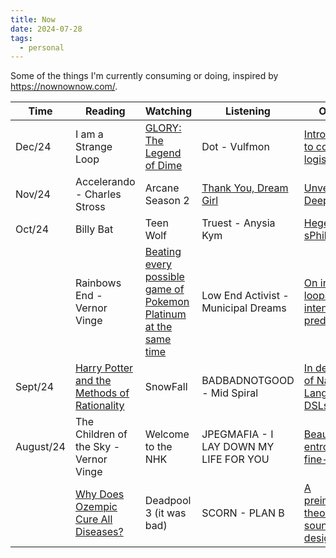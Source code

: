 ```yaml
---
title: Now
date: 2024-07-28
tags: 
  - personal
---
```


Some of the things I'm currently consuming or doing, inspired by <https://nownownow.com/>.

| Time      | Reading                                                                                                     | Watching                  | Listening                                        | Other  |
| --------- | -------                                                                                                     | --------                  | ---------                                        | -----  |
| Dec/24    | I am a Strange Loop                                                                      |  [GLORY: The Legend of Dime](https://youtu.be/4e8WJQJO-Rk?list=PLr5L7yMA7Luphspqj7NTnwaqMsLY0ZaIV)            | Dot - Vulfmon                                 | [Introduction to container logistics](https://www.lesswrong.com/posts/PHmYhE4sKnwzYgvkh/a-brief-introduction-to-container-logistics)  |
| Nov/24    | Accelerando - Charles Stross                                                                                                | Arcane Season 2           | [Thank You, Dream Girl](https://no-cosign.m19182.dev/thank-you-dream-girl-2/)                             | [Unveiling DeepSeek](https://drive.google.com/file/d/1DW5ohZWxoCEOdrUQjokKreuArHqJdtKb/view) |
| Oct/24    | Billy Bat                                                                                                   | Teen Wolf                 | Truest - Anysia Kym                              | [Hegel - sPhil](https://sphil.xyz/hegel)       |
|           | Rainbows End - Vernor Vinge                                                                                 |   [Beating every possible game of Pokemon Platinum at the same time](https://youtu.be/jNMWkD5VsZ8?list=PLr5L7yMA7Luphspqj7NTnwaqMsLY0ZaIV)                       |                            Low End Activist - Municipal Dreams                       | [On intent loops and intent prediction](https://blog.mogery.me/intent-loops-prediction-and-compartmentalized-purpose/)     |
| Sept/24   | [Harry Potter and the Methods of Rationality](https://www.lesswrong.com/hpmor#EBuZhwCrYuJGp7ax4)            | SnowFall                  | BADBADNOTGOOD - Mid Spiral                       | [In defence of Natural Language DSLs](https://www.ettf.land/p/mysticism-101-or-in-defence-of-natural)       |
| August/24 | The Children of the Sky - Vernor Vinge                                                                      | Welcome to the NHK        | JPEGMAFIA - I LAY DOWN MY LIFE FOR YOU           | [Beauty as entropic fine-tuning](https://extramediumplease.substack.com/p/beauty-as-entropic-fine-tuning)       |
|           | [Why Does Ozempic Cure All Diseases?](https://www.astralcodexten.com/p/why-does-ozempic-cure-all-diseases)  | Deadpool 3 (it was bad)   | SCORN - PLAN B                                   | [A preiminary theory of sound design](https://nathan.ho.name/posts/sound-design-theory/)       |
